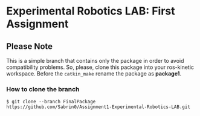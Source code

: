 # Experimental Robotics LAB: First Assignment

## Please Note

This is a simple branch that contains only the package in order to avoid compatibility problems.
So, please, clone this package into your ros-kinetic workspace. Before the `catkin_make` rename the package as **package1**.

### How to clone the branch

`$ git clone --branch FinalPackage https://github.com/Sabrin0/Assignment1-Experimental-Robotics-LAB.git`


 
